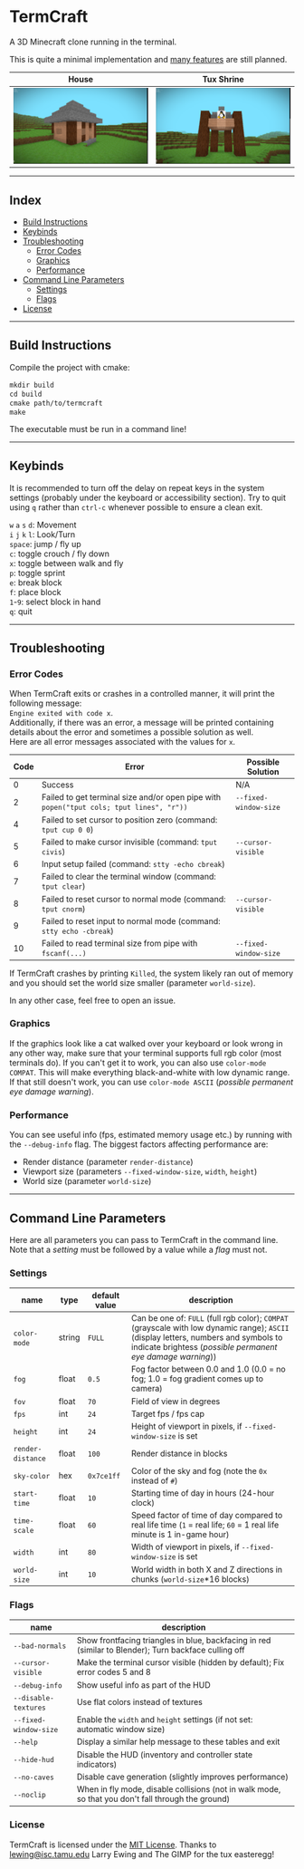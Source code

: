 # TermCraft
A 3D Minecraft clone running in the terminal.

This is quite a minimal implementation and [many features](doc/TODO.md) are still planned.

| House | Tux Shrine |
|:-----:|:----------:|
| ![Screenshot 1](doc/Screenshot.png) | ![Screenshot 2](doc/Screenshot_2.png) |

---

## Index
- [Build Instructions](#build-instructions)
- [Keybinds](#keybinds)
- [Troubleshooting](#troubleshooting)
    - [Error Codes](#error-codes)
    - [Graphics](#graphics)
    - [Performance](#performance)
- [Command Line Parameters](#command-line-parameters)
    - [Settings](#settings)
    - [Flags](#flags)
- [License](#license)

---

## Build Instructions
Compile the project with cmake:  
```
mkdir build
cd build
cmake path/to/termcraft
make
```
The executable must be run in a command line!

---

## Keybinds
It is recommended to turn off the delay on repeat keys in the system settings (probably under the keyboard or accessibility section). Try to quit using `q` rather than `ctrl-c` whenever possible to ensure a clean exit.

`w` `a` `s` `d`: Movement  
`i` `j` `k` `l`: Look/Turn  
`space`: jump / fly up  
`c`: toggle crouch / fly down  
`x`: toggle between walk and fly  
`p`: toggle sprint  
`e`: break block  
`f`: place block  
`1`-`9`: select block in hand  
`q`: quit

---

## Troubleshooting

### Error Codes
When TermCraft exits or crashes in a controlled manner, it will print the following message:  
`Engine exited with code x`.  
Additionally, if there was an error, a message will be printed containing details about the error and sometimes a possible solution as well.  
Here are all error messages associated with the values for `x`.

| Code | Error | Possible Solution |
| ---- | ----- | -------- |
| 0 | Success | N/A |
| 2 | Failed to get terminal size and/or open pipe with `popen("tput cols; tput lines", "r"))` | `--fixed-window-size` |
| 4 | Failed to set cursor to position zero (command: `tput cup 0 0`) |  |
| 5 | Failed to make cursor invisible (command: `tput civis`) | `--cursor-visible` |
| 6 | Input setup failed (command: `stty -echo cbreak`) |  |
| 7 | Failed to clear the terminal window (command: `tput clear`) |  |
| 8 | Failed to reset cursor to normal mode (command: `tput cnorm`) | `--cursor-visible` |
| 9 | Failed to reset input to normal mode (command: `stty echo -cbreak`) |  |
| 10 | Failed to read terminal size from pipe with `fscanf(...)` | `--fixed-window-size` |

If TermCraft crashes by printing `Killed`, the system likely ran out of memory and you should set the world size smaller (parameter `world-size`).  

In any other case, feel free to open an issue.

### Graphics
If the graphics look like a cat walked over your keyboard or look wrong in any other way, make sure that your terminal supports full rgb color (most terminals do). If you can't get it to work, you can also use `color-mode COMPAT`. This will make everything black-and-white with low dynamic range. If that still doesn't work, you can use `color-mode ASCII` (*possible permanent eye damage warning*).

### Performance
You can see useful info (fps, estimated memory usage etc.) by running with the `--debug-info` flag.
The biggest factors affecting performance are:

- Render distance (parameter `render-distance`)
- Viewport size (parameters `--fixed-window-size`, `width`, `height`)
- World size (parameter `world-size`)

---

## Command Line Parameters
Here are all parameters you can pass to TermCraft in the command line. Note that a *setting* must be followed by a value while a *flag* must not.

### Settings
| name | type | default value | description |
| ---- | ---- | ------------- | ----------- |
| `color-mode` | string | `FULL` | Can be one of: `FULL` (full rgb color); `COMPAT` (grayscale with low dynamic range); `ASCII` (display letters, numbers and symbols to indicate brightess (*possible permanent eye damage warning*)) |
| `fog` | float | `0.5` | Fog factor between 0.0 and 1.0 (0.0 = no fog; 1.0 = fog gradient comes up to camera) |
| `fov` | float | `70` | Field of view in degrees |
| `fps` | int | `24` | Target fps / fps cap |
| `height` | int | `24` | Height of viewport in pixels, if `--fixed-window-size` is set |
| `render-distance` | float | `100` | Render distance in blocks |
| `sky-color` | hex | `0x7ce1ff` | Color of the sky and fog (note the `0x` instead of `#`) |
| `start-time` | float | `10` | Starting time of day in hours (24-hour clock) |
| `time-scale` | float | `60` | Speed factor of time of day compared to real life time (`1` = real life; `60` = 1 real life minute is 1 in-game hour) |
| `width` | int | `80` | Width of viewport in pixels, if `--fixed-window-size` is set |
| `world-size` | int | `10` | World width in both X and Z directions in chunks (`world-size`*16 blocks) |

### Flags
| name | description |
| ---- | ----------- |
| `--bad-normals` | Show frontfacing triangles in blue, backfacing in red (similar to Blender); Turn backface culling off |
| `--cursor-visible` | Make the terminal cursor visible (hidden by default); Fix error codes 5 and 8 |
| `--debug-info` | Show useful info as part of the HUD |
| `--disable-textures` | Use flat colors instead of textures |
| `--fixed-window-size` | Enable the `width` and `height` settings (if not set: automatic window size) |
| `--help` | Display a similar help message to these tables and exit |
| `--hide-hud` | Disable the HUD (inventory and controller state indicators) |
| `--no-caves` | Disable cave generation (slightly improves performance) |
| `--noclip` | When in fly mode, disable collisions (not in walk mode, so that you don't fall through the ground) |

### License
TermCraft is licensed under the [MIT License](LICENSE). Thanks to lewing@isc.tamu.edu Larry Ewing and The GIMP for the tux easteregg!
